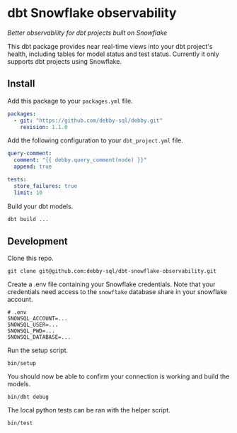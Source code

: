# dbt Snowflake observability

_Better observability for dbt projects built on Snowflake_

This dbt package provides near real-time views into your dbt project's health, including tables for model status and test status. Currently it only supports dbt projects using Snowflake.

## Install

Add this package to your `packages.yml` file.

```yml
packages:
  - git: "https://github.com/debby-sql/debby.git"
    revision: 1.1.0
```

Add the following configuration to your `dbt_project.yml` file.

```yml
query-comment:
  comment: "{{ debby.query_comment(node) }}"
  append: true

tests:
  store_failures: true
  limit: 10  
```

Build your dbt models.

```sh
dbt build ...
```

## Development

Clone this repo.

```
git clone git@github.com:debby-sql/dbt-snowflake-observability.git
```

Create a .env file containing your Snowflake credentials. Note that your credentials need access to the `snowflake` database share in your snowflake account.

```
# .env
SNOWSQL_ACCOUNT=...
SNOWSQL_USER=...
SNOWSQL_PWD=...
SNOWSQL_DATABASE=...
```

Run the setup script.

```
bin/setup
```

You should now be able to confirm your connection is working and build the models.

```
bin/dbt debug
```

The local python tests can be ran with the helper script.

```
bin/test
```